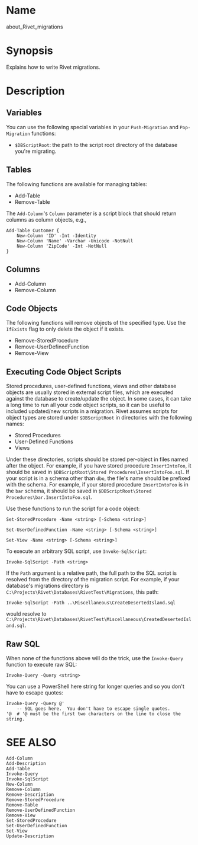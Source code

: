 # Name

about_Rivet_migrations
    
# Synopsis

Explains how to write Rivet migrations.
    
# Description

## Variables
  
You can use the following special variables in your `Push-Migration` and `Pop-Migration` functions:

 * `$DBScriptRoot`: the path to the script root directory of the database you're migrating.

## Tables
  
The following functions are available for managing tables:
 
 * Add-Table
 * Remove-Table 
    
The `Add-Column`'s  `Column` parameter is a script block that should return columns as column objects, e.g.,

    Add-Table Customer {
        New-Column 'ID' -Int -Identity
        New-Column 'Name' -Varchar -Unicode -NotNull
        New-Column 'ZipCode' -Int -NotNull
    }

## Columns

 * Add-Column
 * Remove-Column

## Code Objects
  
The following functions will remove objects of the specified type.  Use the `IfExists` flag to only delete the object if it exists.

 * Remove-StoredProcedure 
 * Remove-UserDefinedFunction 
 * Remove-View 

## Executing Code Object Scripts

Stored procedures, user-defined functions, views and other database objects are usually stored in external script files, which are executed against the database to create/update the object.  In some cases, it can take a long time to run all your code object scripts, so it can be useful to included updated/new scripts in a migration.  Rivet assumes scripts for object types are stored under `$DBScriptRoot` in directories with the following names: 

 * Stored Procedures
 * User-Defined Functions
 * Views

Under these directories, scripts should be stored per-object in files named after the object.  For example, if you have stored procedure `InsertIntoFoo`, it should be saved in `$DBScriptRoot\Stored Procedures\InsertIntoFoo.sql`.  If your script is in a schema other than `dbo`, the file's name should be prefixed with the schema.  For example, if your stored procedure `InsertIntoFoo` is in the `bar` schema, it should be saved in `$DBScriptRoot\Stored Procedures\bar.InsertIntoFoo.sql`.

Use these functions to run the script for a code object:

    Set-StoredProcedure -Name <string> [-Schema <string>]
    
    Set-UserDefinedFunction -Name <string> [-Schema <string>]
    
    Set-View -Name <string> [-Schema <string>]

To execute an arbitrary SQL script, use `Invoke-SqlScript`:

    Invoke-SqlScript -Path <string>

If the `Path` argument is a relative path, the full path to the SQL script is resolved from the directory of the migration script.  For example, if your database's migrations directory is `C:\Projects\Rivet\Databases\RivetTest\Migrations`, this path:

    Invoke-SqlScript -Path ..\Miscellaneous\CreateDesertedIsland.sql

would resolve to `C:\Projects\Rivet\Databases\RivetTest\Miscellaneous\CreatedDesertedIsland.sql`.

## Raw SQL

When none of the functions above will do the trick, use the `Invoke-Query` function to execute raw SQL:

    Invoke-Query -Query <string>

You can use a PowerShell here string for longer queries and so you don't have to escape quotes:

    Invoke-Query -Query @'
        -- SQL goes here.  You don't have to escape single quotes.
    '@  # '@ must be the first two characters on the line to close the string.

# SEE ALSO
    Add-Column
    Add-Description
    Add-Table
    Invoke-Query
    Invoke-SqlScript
    New-Column
    Remove-Column
    Remove-Description
    Remove-StoredProcedure
    Remove-Table
    Remove-UserDefinedFunction
    Remove-View
    Set-StoredProcedure
    Set-UserDefinedFunction
    Set-View
    Update-Description
